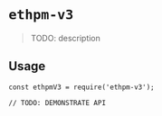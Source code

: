# `ethpm-v3`

> TODO: description

## Usage

```
const ethpmV3 = require('ethpm-v3');

// TODO: DEMONSTRATE API
```
